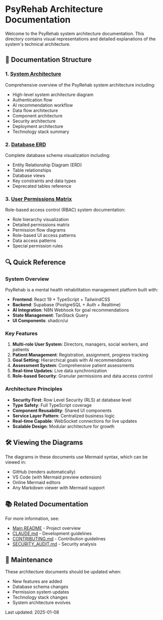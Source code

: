 # PsyRehab Architecture Documentation

Welcome to the PsyRehab system architecture documentation. This directory contains visual representations and detailed explanations of the system's technical architecture.

## 📁 Documentation Structure

### 1. [System Architecture](./SYSTEM_ARCHITECTURE.md)
Comprehensive overview of the PsyRehab system architecture including:
- High-level system architecture diagram
- Authentication flow
- AI recommendation workflow
- Data flow architecture
- Component architecture
- Security architecture
- Deployment architecture
- Technology stack summary

### 2. [Database ERD](./DATABASE_ERD.md)
Complete database schema visualization including:
- Entity Relationship Diagram (ERD)
- Table relationships
- Database views
- Key constraints and data types
- Deprecated tables reference

### 3. [User Permissions Matrix](./USER_PERMISSIONS_MATRIX.md)
Role-based access control (RBAC) system documentation:
- Role hierarchy visualization
- Detailed permissions matrix
- Permission flow diagrams
- Role-based UI access patterns
- Data access patterns
- Special permission rules

## 🔍 Quick Reference

### System Overview
PsyRehab is a mental health rehabilitation management platform built with:
- **Frontend**: React 19 + TypeScript + TailwindCSS
- **Backend**: Supabase (PostgreSQL + Auth + Realtime)
- **AI Integration**: N8N Webhook for goal recommendations
- **State Management**: TanStack Query
- **UI Components**: shadcn/ui

### Key Features
1. **Multi-role User System**: Directors, managers, social workers, and patients
2. **Patient Management**: Registration, assignment, progress tracking
3. **Goal Setting**: Hierarchical goals with AI recommendations
4. **Assessment System**: Comprehensive patient assessments
5. **Real-time Updates**: Live data synchronization
6. **Role-based Security**: Granular permissions and data access control

### Architecture Principles
- **Security First**: Row Level Security (RLS) at database level
- **Type Safety**: Full TypeScript coverage
- **Component Reusability**: Shared UI components
- **Service Layer Pattern**: Centralized business logic
- **Real-time Capable**: WebSocket connections for live updates
- **Scalable Design**: Modular architecture for growth

## 🛠️ Viewing the Diagrams

The diagrams in these documents use Mermaid syntax, which can be viewed in:
- GitHub (renders automatically)
- VS Code (with Mermaid preview extension)
- Online Mermaid editors
- Any Markdown viewer with Mermaid support

## 📚 Related Documentation

For more information, see:
- [Main README](../../README.md) - Project overview
- [CLAUDE.md](../../CLAUDE.md) - Development guidelines
- [CONTRIBUTING.md](../../CONTRIBUTING.md) - Contribution guidelines
- [SECURITY_AUDIT.md](../../SECURITY_AUDIT.md) - Security analysis

## 🔄 Maintenance

These architecture documents should be updated when:
- New features are added
- Database schema changes
- Permission system updates
- Technology stack changes
- System architecture evolves

Last updated: 2025-01-08
